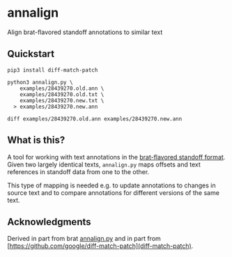 # annalign

Align brat-flavored standoff annotations to similar text


## Quickstart

```
pip3 install diff-match-patch

python3 annalign.py \
    examples/28439270.old.ann \
    examples/28439270.old.txt \
    examples/28439270.new.txt \
  > examples/28439270.new.ann

diff examples/28439270.old.ann examples/28439270.new.ann
```


## What is this?

A tool for working with text annotations in the
[brat-flavored standoff format](http://brat.nlplab.org/standoff).
Given two largely identical texts, `annalign.py` maps offsets and
text references in standoff data from one to the other.

This type of mapping is needed e.g. to update annotations to changes
in source text and to compare annotations for different versions of
the same text.


## Acknowledgments

Derived in part from brat
[annalign.py](https://github.com/nlplab/brat/blob/master/tools/annalign.py)
and in part from
[https://github.com/google/diff-match-patch](diff-match-patch).
